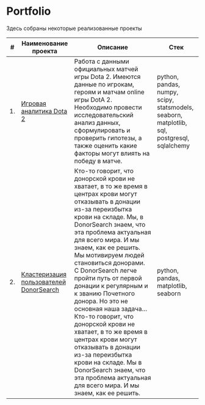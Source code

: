 # Portfolio

Здесь собраны некоторые реализованные проекты

| #    | Наименование проекта                | Описание                                                     | Стек                                                         |
| ---- | ------------------------------------------------------------ | ------------------------------------------------------------ | ------------------------------------------------------------ |
| 1.   | [Игровая аналитика Dota 2](https://github.com/IgorRatnikov/Portfolio/blob/master/Dota%202/dota_2.ipynb) | Работа с данными официальных матчей игры Dota 2. Имеются данные по игрокам, героям и матчам online игры DotA 2. Необходимо провести исследовательский анализ данных, сформулировать и проверить гипотезы, а также оценить какие факторы могут влиять на победу в матче. | python, pandas, numpy, scipy, statsmodels, seaborn, matplotlib, sql, postgresql, sqlalchemy   |
| 2.   | [Кластеризация пользователей DonorSearch](https://github.com/IgorRatnikov/Portfolio/blob/master/DonorSearch/donor_search.ipynb) | Кто-то говорит, что донорской крови не хватает, в то же время в центрах крови могут отказывать в донации из-за переизбытка крови на складе. Мы, в DonorSearch знаем, что эта проблема актуальная для всего мира. И мы знаем, как ее решить. Мы мотивируем людей становиться донорами. С DonorSearch легче пройти путь от первой донации к регулярным и к званию Почетного донора. Но это не основная наша задача… Кто-то говорит, что донорской крови не хватает, в то же время в центрах крови могут отказывать в донации из-за переизбытка крови на складе. Мы в DonorSearch знаем, что эта проблема актуальная для всего мира. И мы знаем, как ее решить. | python, pandas, matplotlib, seaborn |
